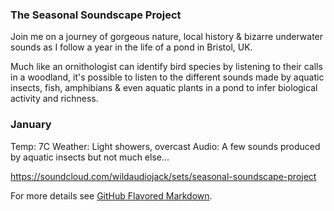 ### The Seasonal Soundscape Project

Join me on a journey of gorgeous nature, local history & bizarre underwater sounds as I follow a year in the life of a pond in Bristol, UK.  

Much like an ornithologist can identify bird species by listening to their calls in a woodland, it's possible to listen to the different sounds made by aquatic insects, fish, amphibians & even aquatic plants in a pond to infer biological activity and richness.

### January 

Temp: 7C
Weather: Light showers, overcast 
Audio: A few sounds produced by aquatic insects but not much else...

https://soundcloud.com/wildaudiojack/sets/seasonal-soundscape-project

For more details see [GitHub Flavored Markdown](https://guides.github.com/features/mastering-markdown/).

